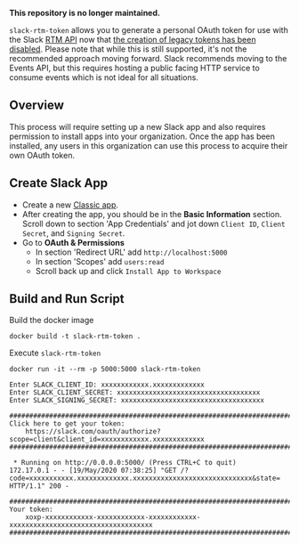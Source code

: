 <b>This repository is no longer maintained.</b>

`slack-rtm-token` allows you to generate a personal OAuth token for use with the Slack [RTM API](https://api.slack.com/rtm) now that [the creation of legacy tokens has been disabled](https://api.slack.com/changelog/2020-02-legacy-test-token-creation-to-retire). Please note that while this is still supported, it's not the recommended approach moving forward. Slack recommends moving to the Events API, but this requires hosting a public facing HTTP service to consume events which is not ideal for all situations.

## Overview
This process will require setting up a new Slack app and also requires permission to install apps into your organization. Once the app has been installed, any users in this organization can use this process to acquire their own OAuth token. 

## Create Slack App
* Create a new [Classic app](https://api.slack.com/apps?new_classic_app=1).
* After creating the app, you should be in the **Basic Information** section. Scroll down to section 'App Credentials' and jot down `Client ID`, `Client Secret`, and `Signing Secret`.
* Go to **OAuth & Permissions**
  * In section 'Redirect URL' add `http://localhost:5000`
  * In section 'Scopes' add `users:read`
  * Scroll back up and click `Install App to Workspace`

## Build and Run Script
Build the docker image
```
docker build -t slack-rtm-token .
```
Execute `slack-rtm-token`
```
docker run -it --rm -p 5000:5000 slack-rtm-token

Enter SLACK_CLIENT_ID: xxxxxxxxxxxx.xxxxxxxxxxxxx
Enter SLACK_CLIENT_SECRET: xxxxxxxxxxxxxxxxxxxxxxxxxxxxxxxxxxxx
Enter SLACK_SIGNING_SECRET: xxxxxxxxxxxxxxxxxxxxxxxxxxxxxxxxxxxx

#####################################################################################
Click here to get your token:
    https://slack.com/oauth/authorize?scope=client&client_id=xxxxxxxxxxxx.xxxxxxxxxxxxx
#####################################################################################

 * Running on http://0.0.0.0:5000/ (Press CTRL+C to quit)
172.17.0.1 - - [19/May/2020 07:38:25] "GET /?code=xxxxxxxxxxx.xxxxxxxxxxxxx.xxxxxxxxxxxxxxxxxxxxxxxxxxxxxx&state= HTTP/1.1" 200 -

#####################################################################################
Your token:
    xoxp-xxxxxxxxxxxx-xxxxxxxxxxxx-xxxxxxxxxxxx-xxxxxxxxxxxxxxxxxxxxxxxxxxxxxxxxxxxx
#####################################################################################
```
